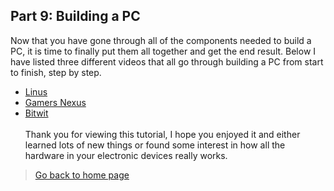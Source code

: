## **Part 9: Building a PC**
Now that you have gone through all of the components needed to build a PC, it is time to finally put them all together and get the end result. Below I have listed three different videos that all go through building a PC from start to finish, step by step. 
* [Linus](https://www.youtube.com/watch?v=v7MYOpFONCU)
* [Gamers Nexus](https://www.youtube.com/watch?v=YySa723VD2Y)
* [Bitwit](https://www.youtube.com/watch?v=IhX0fOUYd8Q)
<br/><br/>Thank you for viewing this tutorial, I hope you enjoyed it and either learned lots of new things or found some interest in how all the hardware in your electronic devices really works. 
> [Go back to home page](./README.md)
